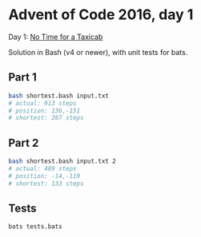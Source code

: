 # Advent of Code 2016, day 1

Day 1: [No Time for a Taxicab](https://adventofcode.com/2016/day/1)

Solution in Bash (v4 or newer), with unit tests for bats.


## Part 1

```bash
bash shortest.bash input.txt
# actual: 913 steps
# position: 136,-151
# shortest: 287 steps
```


## Part 2

```bash
bash shortest.bash input.txt 2
# actual: 489 steps
# position: -14,-119
# shortest: 133 steps
```


## Tests

```bash
bats tests.bats
```
